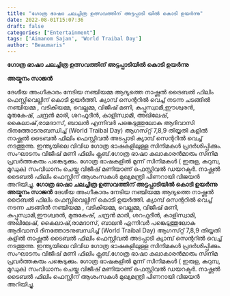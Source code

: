 ```yaml
---
title: "ഗോത്ര ഭാഷാ ചലച്ചിത്ര ഉത്സവത്തിന് അട്ടപ്പാടി യിൽ കൊടി ഉയർന്നു"
date: 2022-08-01T15:07:36
draft: false
categories: ["Entertainment"]
tags: ['Aimanom Sajan', 'World Traibal Day']
author: "Beaumaris"
---
```


<strong>ഗോത്ര ഭാഷാ ചലച്ചിത്ര ഉത്സവത്തിന് അട്ടപ്പാടിയിൽ കൊടി ഉയർന്നു</strong>

<strong>അയ്മനം സാജൻ</strong>

ദേശീയ അംഗീകാരം നേടിയ നഞ്ചിയമ്മ ആദ്യത്തെ നാഷ്ണൽ ട്രൈബൽ ഫിലിം ഫെസ്റ്റിവെല്ലിന് കൊടി ഉയർത്തി. ക്യാമ്പ് സെന്ററിൽ വെച്ച് നടന്ന ചടങ്ങിൽ നഞ്ചിയമ്മ , വടികിയമ്മ, വെല്ലമ്മ, വിജീഷ് മണി, കുപ്പുസ്വാമി,ഈശ്വരൻ, മുരുകേഷ്, ചന്ദ്രൻ മാരി, ശറഫുദീൻ, കാളിസ്വാമി, അഖിലേഷ്, കൈലാഷ്,രാമദാസ്, ബാലൻ എന്നിവർ പങ്കെടുത്തുലോക ആദിവാസി ദിനത്തോടനുബന്ധിച്ച് (World Traibal Day) ആഗസ്‌റ്റ് 7,8,9 തിയ്യതി കളിൽ നാഷ്ണൽ ടൈബൽ ഫിലിം ഫെസ്റ്റിവൽ അടപ്പാടി ക്യാമ്പ് സെന്ററിൽ വെച്ച് നടത്തുന്നു. ഇന്ത്യയിലെ വിവിധ ഗോത്ര ഭാഷകളിലുള്ള സിനിമകൾ പ്രദർശിപ്പിക്കും. സംഘാടനം വിജീഷ് മണി ഫിലിം ക്ലബ്.ഗോത്ര ഭാഷാ കലാകാരൻമാരും സിനിമ പ്രവർത്തകരും പങ്കെടുക്കും. ഗോത്ര ഭാഷകളിൽ മൂന്ന് സിനിമകൾ ( ഇരുള, കുറുമ്പ, മുഡുക) സംവിധാനം ചെയ്ത വിജീഷ് മണിയാണ് ഫെസ്റ്റിവൽ ഡയറക്ടർ. നാഷ്ണൽ ടൈബൽ ഫിലിം ഫെസ്റ്റിന് ആശംസകൾ മുഖ്യമന്ത്രി പിണറായി വിജയൻ അറിയിച്ചു.
**ഗോത്ര ഭാഷാ ചലച്ചിത്ര ഉത്സവത്തിന് അട്ടപ്പാടിയിൽ കൊടി ഉയർന്നു** **അയ്മനം സാജൻ** ദേശീയ അംഗീകാരം നേടിയ നഞ്ചിയമ്മ ആദ്യത്തെ നാഷ്ണൽ ട്രൈബൽ ഫിലിം ഫെസ്റ്റിവെല്ലിന് കൊടി ഉയർത്തി. ക്യാമ്പ് സെന്ററിൽ വെച്ച് നടന്ന ചടങ്ങിൽ നഞ്ചിയമ്മ , വടികിയമ്മ, വെല്ലമ്മ, വിജീഷ് മണി, കുപ്പുസ്വാമി,ഈശ്വരൻ, മുരുകേഷ്, ചന്ദ്രൻ മാരി, ശറഫുദീൻ, കാളിസ്വാമി, അഖിലേഷ്, കൈലാഷ്,രാമദാസ്, ബാലൻ എന്നിവർ പങ്കെടുത്തുലോക ആദിവാസി ദിനത്തോടനുബന്ധിച്ച് (World Traibal Day) ആഗസ്‌റ്റ് 7,8,9 തിയ്യതി കളിൽ നാഷ്ണൽ ടൈബൽ ഫിലിം ഫെസ്റ്റിവൽ അടപ്പാടി ക്യാമ്പ് സെന്ററിൽ വെച്ച് നടത്തുന്നു. ഇന്ത്യയിലെ വിവിധ ഗോത്ര ഭാഷകളിലുള്ള സിനിമകൾ പ്രദർശിപ്പിക്കും. സംഘാടനം വിജീഷ് മണി ഫിലിം ക്ലബ്.ഗോത്ര ഭാഷാ കലാകാരൻമാരും സിനിമ പ്രവർത്തകരും പങ്കെടുക്കും. ഗോത്ര ഭാഷകളിൽ മൂന്ന് സിനിമകൾ ( ഇരുള, കുറുമ്പ, മുഡുക) സംവിധാനം ചെയ്ത വിജീഷ് മണിയാണ് ഫെസ്റ്റിവൽ ഡയറക്ടർ. നാഷ്ണൽ ടൈബൽ ഫിലിം ഫെസ്റ്റിന് ആശംസകൾ മുഖ്യമന്ത്രി പിണറായി വിജയൻ അറിയിച്ചു.
